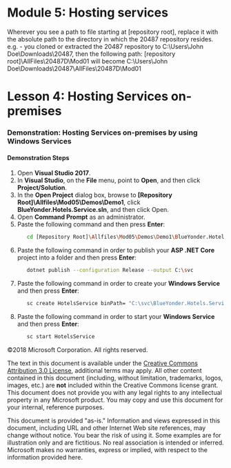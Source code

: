 # Module 5: Hosting services

 Wherever you see a path to file starting at [repository root], replace it with the absolute path to the directory in which the 20487 repository resides. 
 e.g. - you cloned or extracted the 20487 repository to C:\Users\John Doe\Downloads\20487, then the following path: [repository root]\AllFiles\20487D\Mod01 will become C:\Users\John Doe\Downloads\20487\AllFiles\20487D\Mod01

# Lesson 4: Hosting Services on-premises

### Demonstration: Hosting Services on-premises by using Windows Services

#### Demonstration Steps

1. Open **Visual Studio 2017**.
2. In **Visual Studio**, on the **File** menu, point to **Open**, and then click **Project/Solution**.
3. In the **Open Project** dialog box, browse to **[Repository Root]\Allfiles\Mod05\Demos\Demo1**, click **BlueYonder.Hotels.Service.sln**, and then click Open.
4. Open **Command Prompt** as an administrator.
5. Paste the following command and then press **Enter**:
   ```bash
      cd [Repository Root]\Allfiles\Mod05\Demos\Demo1\BlueYonder.Hotels.Service
   ```
6. Paste the following command in order to publish your **ASP .NET Core** project into a folder and then press **Enter**:
   ```bash
      dotnet publish --configuration Release --output C:\svc
   ```
7. Paste the following command in order to create your **Windows Service** and then press **Enter**:
   ```bash
      sc create HotelsService binPath= "C:\svc\BlueYonder.Hotels.Service.exe"
   ```
8. Paste the following command in order to start your **Windows Service** and then press **Enter**:
   ```bash
      sc start HotelsService
   ```




©2018 Microsoft Corporation. All rights reserved.

The text in this document is available under the [Creative Commons Attribution 3.0 License](https://creativecommons.org/licenses/by/3.0/legalcode), additional terms may apply. All other content contained in this document (including, without limitation, trademarks, logos, images, etc.) are **not** included within the Creative Commons license grant. This document does not provide you with any legal rights to any intellectual property in any Microsoft product. You may copy and use this document for your internal, reference purposes.

This document is provided &quot;as-is.&quot; Information and views expressed in this document, including URL and other Internet Web site references, may change without notice. You bear the risk of using it. Some examples are for illustration only and are fictitious. No real association is intended or inferred. Microsoft makes no warranties, express or implied, with respect to the information provided here.
